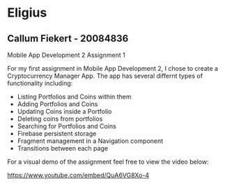 # Eligius

## Callum Fiekert - 20084836
Mobile App Development 2 Assignment 1

For my first assignment in Mobile App Development 2, I chose to create a Cryptocurrency Manager App.
The app has several differnt types of functionality including:

* Listing Portfolios and Coins within them
* Adding Portfolios and Coins
* Updating Coins inside a Portfolio
* Deleting coins from portfolios
* Searching for Portfolios and Coins
* Firebase persistent storage
* Fragment management in a Navigation component
* Transitions between each page

For a visual demo of the assignment feel free to view the video below:

https://www.youtube.com/embed/QuA6VG8Xo-4
